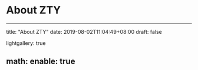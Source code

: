 # About ZTY

---
title: "About ZTY"
date: 2019-08-02T11:04:49+08:00
draft: false

lightgallery: true

math:
  enable: true
---

